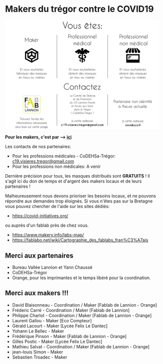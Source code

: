 Makers du trégor contre le COVID19
==================================

![routage_demandes](./images/covid19/routage_demandes.svg.png "routage des demandes")

<b>Pour les makers, c'est par --> [ici](./covid-makers.md)</b>

Les contacts de nos partenaires:
- Pour les professions médicales - CoDEHSa-Trégor:
  c19.visieres.tregor@gmail.com
- Pour les professions non médicales: A venir

Dernière précision pour tous, les masques distribués sont <b>GRATUITS</b> !
Il s'agit ici du don de temps et d'argent des makers locaux et de leurs
partenaires !

Malheureusement nous devons prioriser les besoins locaux, et ne
pouvons répondre aux demandes trop éloignés. Si vous n'êtes pas sur la Bretagne
vous pouvez chercher de l'aide sur les sites dédiés:
- https://covid-initiatives.org/

ou auprès d'un fablab près de chez vous.
- https://www.makery.info/labs-map/
- https://fablabo.net/wiki/Cartographie_des_fablabs_fran%C3%A7ais

Merci aux partenaires
-----------------

- Bureau Vallée Lannion et Yann Chaussé
- CoDEHSa-Trégor
- Orange, pour les imprimantes et le temps libéré pour la coordination.


Merci aux makers !!!
---------------

- David Blaisonneau - Coordination / Maker [Fablab de Lannion - Orange]
- Fréderic Carré - Coordination / Maker [Fablab de Lannion]
- Philippe Charlot - Coordination / Maker [Fablab de Lannion - Orange]
- Laurent Gallou - Maker [Eco Compteur]
- Gérald Lacourt - Maker [Lycée Felix Le Dantec]
- Yohann Le Bellec - Maker
- Frédérique Pinson - Maker [Fablab de Lannion - Orange]
- Gilles Postic - Maker [Lycée Felix Le Dantec]
- Mathieu Salvat - Coordination / Maker [Fablab de Lannion - Orange]
- jean-louis Simon - Maker
- Sebastien Troadec - Maker
